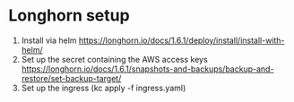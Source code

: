 # Longhorn setup

1. Install via helm https://longhorn.io/docs/1.6.1/deploy/install/install-with-helm/
2. Set up the secret containing the AWS access keys https://longhorn.io/docs/1.6.1/snapshots-and-backups/backup-and-restore/set-backup-target/
3. Set up the ingress (kc apply -f ingress.yaml)

